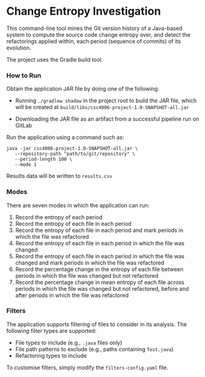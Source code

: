 # Change Entropy Investigation

This command-line tool mines the Git version history of a Java-based system to compute the source code change entropy over, and detect the refactorings applied within, each period (sequence of commits) of its evolution.

The project uses the Gradle build tool.

### How to Run

Obtain the application JAR file by doing one of the following:

* Running `./gradlew shadow` in the project root to build the JAR file, which will be created at `build/libs/csc4006-project-1.0-SNAPSHOT-all.jar`

* Downloading the JAR file as an artifact from a successful pipeline run on GitLab

Run the application using a command such as:

```
java -jar csc4006-project-1.0-SNAPSHOT-all.jar \
   --repository-path "path/to/git/repository" \
   --period-length 100 \
   --mode 1
   ```

Results data will be written to `results.csv`

### Modes

There are seven modes in which the application can run:

1. Record the entropy of each period
2. Record the entropy of each file in each period
3. Record the entropy of each file in each period and mark periods in which the file was refactored
4. Record the entropy of each file in each period in which the file was changed
5. Record the entropy of each file in each period in which the file was changed and mark periods in which the file was refactored
6. Record the percentage change in the entropy of each file between periods in which the file was changed but not refactored
7. Record the percentage change in mean entropy of each file across periods in which the file was changed but not refactored, before and after periods in which the file was refactored

### Filters

The application supports filtering of files to consider in its analysis. The following filter types are supported:

* File types to include (e.g., `.java` files only)
* File path patterns to exclude (e.g., paths containing `Test.java`)
* Refactoring types to include

To customise filters, simply modify the `filters-config.yaml` file.
 
